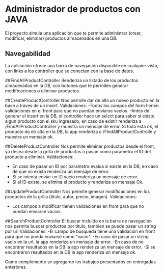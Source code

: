 # Administrador de productos con JAVA
 
 
 El proyecto simula una aplicación que te permite administrar (crear, modificar, eliminar) productos almacenados en una DB.
 
## Navegabilidad
La aplicación ofrece una barra de navegación disponible en cualquier vista, con links  a los controller que se conectan con la base de datos.

##FindAllProductController
Renderiza un listado de los productos almacenados en la DB, con botones que te permiten generar modificaciones o eliminar productos.

##CreateProductController
Nos permite dar de alta un nuevo producto en la base a traves de un insert. 
Validaciones: 
-Todos los campos del form tienen validaciones en el front para que no puedan enviarse vacios.
-Antes de generar el insert en la DB, el controller hace un select para saber si existe algun producto con el sku ingresado, en caso de existir renderiza a /FindAllProductController y muestra un mensaje de error.
Si todo esta ok, el producto da de alta en la DB, la app renderiza a /FindAllProductControlle y muestra un mensaje ok.

##DeleteProductController
Nos permite eliminar productos desde el front, ya desea desde la grilla de productos o pasan como parametro el ID del producto a eliminar.
Validaciones: 
- En caso de pasar un ID por parametro evalua si existe en la DB, en caso de que no exista renderiza un mensaje de error.
- Si se intenta enviar un ID vacio renderiza un mensaje de error.
- Si el ID existe, se elimina el producto y renderiza un mensaje Ok.


##UpdateProductController
Nos permite generar modificaciones en los productos de la grilla (titulo, autor, precio, imagen).
Validaciones: 
- Los campos a modificar tienen validaciones en front para que no puedan enviarse vacios.


##SearchProductController
El buscar incluido en la barra de navegación nos permite buscar productos por titulo, tambien se puede pasar un string por url
Validaciones:
-El campo de busqueda tiene una validación en front para que no pueda enviarse como "vacio".
-En caso de pasar un string vacio en la url, la app renderiza un mensaje de error.
-En caso de no encontrar resultados en la DB la app renderiza un mensaje de error.
-Si se encontraron resultados en la DB la app renderiza un mensaje ok.

Como complemento se agregaron los trabajos presentados en entregadas anteriores.


 
 
